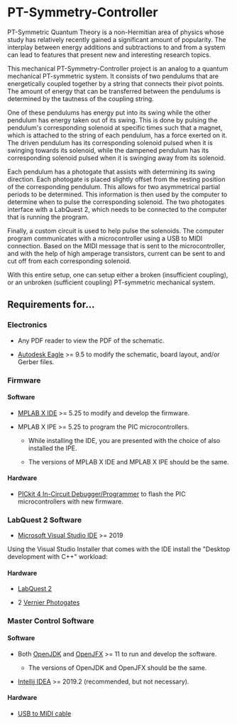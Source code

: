# PT-Symmetry-Controller

PT-Symmetric Quantum Theory is a non-Hermitian area of physics whose study has relatively recently gained a significant amount of popularity. The interplay between energy additions and subtractions to and from a system can lead to features that present new and interesting research topics.

This mechanical PT-Symmetry-Controller project is an analog to a quantum mechanical PT-symmetric system. It consists of two pendulums that are energetically coupled together by a string that connects their pivot points. The amount of energy that can be transferred between the pendulums is determined by the tautness of the coupling string.

One of these pendulums has energy put into its swing while the other pendulum has energy taken out of its swing. This is done by pulsing the pendulum's corresponding solenoid at specific times such that a magnet, which is attached to the string of each pendulum, has a force exerted on it. The driven pendulum has its corresponding solenoid pulsed when it is swinging towards its solenoid, while the dampened pendulum has its corresponding solenoid pulsed when it is swinging away from its solenoid.

Each pendulum has a photogate that assists with determining its swing direction. Each photogate is placed slightly offset from the resting position of the corresponding pendulum. This allows for two asymmetrical partial periods to be determined. This information is then used by the computer to determine when to pulse the corresponding solenoid. The two photogates interface with a LabQuest 2, which needs to be connected to the computer that is running the program.

Finally, a custom circuit is used to help pulse the solenoids. The computer program communicates with a microcontroller using a USB to MIDI connection. Based on the MIDI message that is sent to the microcontroller, and with the help of high amperage transistors, current can be sent to and cut off from each corresponding solenoid.

With this entire setup, one can setup either a broken (insufficient coupling), or an unbroken (sufficient coupling) PT-symmetric mechanical system.

## Requirements for...

### Electronics

- Any PDF reader to view the PDF of the schematic.

- [Autodesk Eagle](https://www.autodesk.com/products/eagle/free-download) >= 9.5 to modify the schematic, board layout, and/or Gerber files.

### Firmware

#### Software

- [MPLAB X IDE](https://www.microchip.com/mplab/mplab-x-ide) >= 5.25 to modify and develop the firmware.

- MPLAB X IPE >= 5.25 to program the PIC microcontrollers.

  - While installing the IDE, you are presented with the choice of also installed the IPE.
  
  - The versions of MPLAB X IDE and MPLAB X IPE should be the same.
  
#### Hardware

- [PICkit 4 In-Circuit Debugger/Programmer](https://www.microchip.com/developmenttools/ProductDetails/PG164140) to flash the PIC microcontrollers with new firmware.

### LabQuest 2 Software

- [Microsoft Visual Studio IDE](https://visualstudio.microsoft.com/) >= 2019

Using the Visual Studio Installer that comes with the IDE install the "Desktop development with C++" workload:
  
#### Hardware

- [LabQuest 2](https://www.vernier.com/products/interfaces/labq2/)

- 2 [Vernier Photogates](https://www.vernier.com/products/sensors/photogates/vpg-btd/)

### Master Control Software

#### Software

- Both [OpenJDK](https://adoptopenjdk.net/) and [OpenJFX](https://gluonhq.com/products/javafx/) >= 11 to run and develop the software.
  - The versions of OpenJDK and OpenJFX should be the same.
  
- [Intellij IDEA](https://www.jetbrains.com/idea/download/) >= 2019.2 (recommended, but not necessary).

#### Hardware 

- [USB to MIDI cable](https://www.amazon.com/HDE-Synthesizer-Microphone-Instrument-Converter/dp/B00D3QFHN8/)
